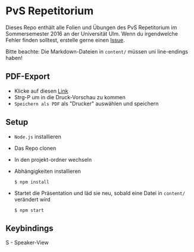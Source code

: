 # PvS Repetitorium

Dieses Repo enthält alle Folien und Übungen des PvS Repetitorium im Sommersemester 2016 an der Universität Ulm.
Wenn du irgendwelche Fehler finden solltest, erstelle gerne einen [Issue](https://github.com/onc/PvS-Repetitorium/issues/new). 

Bitte beachte: Die Markdown-Dateien in `content/` müssen uni line-endings haben!

## PDF-Export

- Klicke auf diesen [Link](https://onc.github.io/PvS-Repetitorium/?print-pdf#/)
- Strg-P um in die Druck-Vorschau zu kommen
- `Speichern als PDF` als "Drucker" auswählen und speichern

## Setup

- `Node.js` installieren
- Das Repo clonen
- In den projekt-ordner wechseln
- Abhängigkeiten installieren

    ```
    $ npm install
    ```
- Startet die Präsentation und läd sie neu, sobald eine Datei in `content/` verändert wird

    ```
    $ npm start
    ```

## Keybindings

S - Speaker-View
